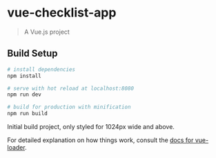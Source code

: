 # vue-checklist-app

> A Vue.js project

## Build Setup

``` bash
# install dependencies
npm install

# serve with hot reload at localhost:8080
npm run dev

# build for production with minification
npm run build
```
Initial build project, only styled for 1024px wide and above.

For detailed explanation on how things work, consult the [docs for vue-loader](http://vuejs.github.io/vue-loader).

